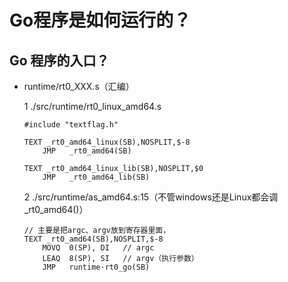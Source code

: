 # Go程序是如何运行的？

## Go 程序的入口？

- runtime/rt0_XXX.s（汇编）

  1 ./src/runtime/rt0_linux_amd64.s

  ```plan9_x86
  #include "textflag.h"
  
  TEXT _rt0_amd64_linux(SB),NOSPLIT,$-8
      JMP	_rt0_amd64(SB)
  
  TEXT _rt0_amd64_linux_lib(SB),NOSPLIT,$0
      JMP	_rt0_amd64_lib(SB)
  
  ```
  2 ./src/runtime/as_amd64.s:15（不管windows还是Linux都会调_rt0_amd64()）
  ```plan9_x86
  // 主要是把argc、argv放到寄存器里面，
  TEXT _rt0_amd64(SB),NOSPLIT,$-8
      MOVQ	0(SP), DI	// argc
      LEAQ	8(SP), SI	// argv（执行参数）
      JMP	runtime·rt0_go(SB)
  ```

